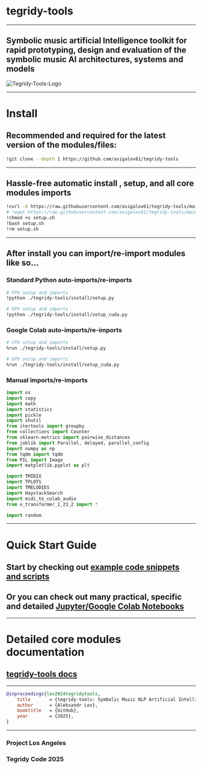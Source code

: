 # tegridy-tools

***

## Symbolic music artificial Intelligence toolkit for rapid prototyping, design and evaluation of the symbolic music AI architectures, systems and models

![Tegridy-Tools-Logo](https://github.com/user-attachments/assets/25539aeb-c4fa-4a84-ae43-f73c1db3fe9b)

***

# Install

## Recommended and required for the latest version of the modules/files: 

```sh
!git clone --depth 1 https://github.com/asigalov61/tegridy-tools
```

***

## Hassle-free automatic install , setup, and all core modules imports

```sh
!curl -O https://raw.githubusercontent.com/asigalov61/tegridy-tools/main/install/setup.sh
# !wget https://raw.githubusercontent.com/asigalov61/tegridy-tools/main/install/setup.sh
!chmod +x setup.sh
!bash setup.sh
!rm setup.sh
```

***

## After install you can import/re-import modules like so...

### Standard Python auto-imports/re-imports

```sh
# CPU setup and imports
!python ./tegridy-tools/install/setup.py
```

```sh
# GPU setup and imports
!python ./tegridy-tools/install/setup_cuda.py
```

### Google Colab auto-imports/re-imports

```sh
# CPU setup and imports
%run ./tegridy-tools/install/setup.py
```

```sh
# GPU setup and imports
%run ./tegridy-tools/install/setup_cuda.py
```

### Manual imports/re-imports

```python
import os
import copy
import math
import statistics
import pickle
import shutil
from itertools import groupby
from collections import Counter
from sklearn.metrics import pairwise_distances
from joblib import Parallel, delayed, parallel_config
import numpy as np
from tqdm import tqdm
from PIL import Image
import matplotlib.pyplot as plt

import TMIDIX
import TPLOTS
import TMELODIES
import HaystackSearch
import midi_to_colab_audio
from x_transformer_1_23_2 import *

import random
```

***

# Quick Start Guide

## Start by checking out [example code snippets and scripts](https://github.com/asigalov61/tegridy-tools/tree/main/Examples)

## Or you can check out many practical, specific and detailed [Jupyter/Google Colab Notebooks](https://github.com/asigalov61/tegridy-tools/tree/main/tegridy-tools/notebooks)

***

# Detailed core modules documentation

## [tegridy-tools docs](https://github.com/asigalov61/tegridy-tools/tree/main/docs)

***

```bibtex
@inproceedings{lev2024tegridytools,
    title       = {tegridy-tools: Symbolic Music NLP Artificial Intelligence Toolkit},
    author      = {Aleksandr Lev},
    booktitle   = {GitHub},
    year        = {2025},
}
```
***

### Project Los Angeles
### Tegridy Code 2025
